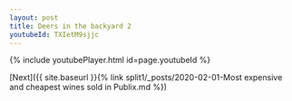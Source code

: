 ```yaml
---
layout: post
title: Deers in the backyard 2
youtubeId: TXIetM9sjjc
---
```

 
 

 
 
 
 


{% include youtubePlayer.html id=page.youtubeId %}
 
 
[Next]({{ site.baseurl }}{% link split1/_posts/2020-02-01-Most expensive and cheapest wines sold in Publix.md %})
